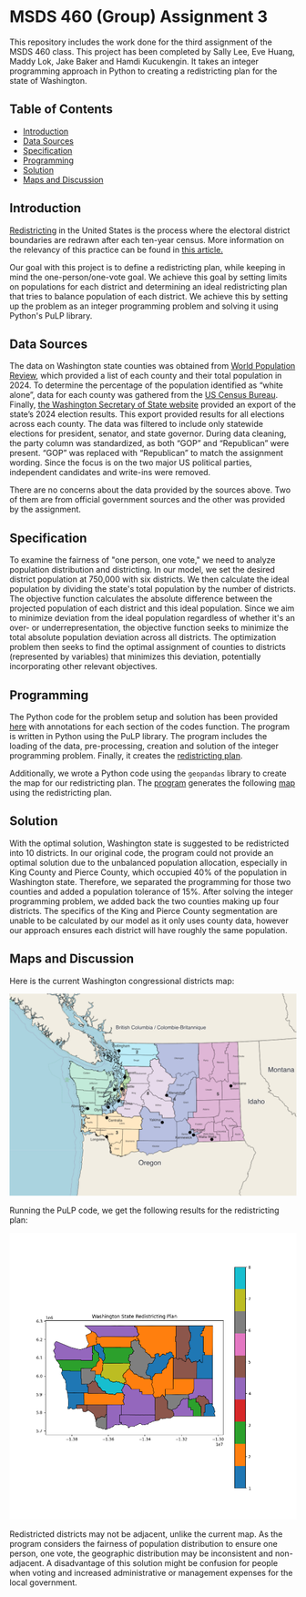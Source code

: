 # MSDS 460 (Group) Assignment 3

This repository includes the work done for the third assignment of the MSDS 460 class. This project has been completed by Sally Lee, Eve Huang, Maddy Lok, Jake Baker and Hamdi Kucukengin. It takes an integer programming approach in Python to creating a redistricting plan for the state of Washington.

## Table of Contents
- [Introduction](#introduction)
- [Data Sources](#data-sources)
- [Specification](#specification)
- [Programming](#programming)
- [Solution](#solution)
- [Maps and Discussion](#maps-and-discussion)

## Introduction

[Redistricting](https://en.wikipedia.org/wiki/Redistricting) in the United States is the process where the electoral district boundaries are redrawn after each ten-year census. More information on the relevancy of this practice can be found in [this article.](https://www.cnn.com/politics/redistricting-states-congressional-maps-house/index.html)

Our goal with this project is to define a redistricting plan, while keeping in mind the one-person/one-vote goal. We achieve this goal by setting limits on populations for each district and determining an ideal redistricting plan that tries to balance population of each district. We achieve this by setting up the problem as an integer programming problem and solving it using Python's PuLP library.

## Data Sources

The data on Washington state counties was obtained from [World Population Review](https://worldpopulationreview.com/us-counties/washington), which provided a list of each county and their total population in 2024. To determine the percentage of the population identified as “white alone”, data for each county was gathered from the [US Census Bureau](https://www.census.gov/quickfacts/fact/table/WA/RHI425223). Finally, [the Washington Secretary of State website](https://results.vote.wa.gov/results/20241105/export.html) provided an export of the state’s 2024 election results. This export provided results for all elections across each county. The data was filtered to include only statewide elections for president, senator, and state governor. During data cleaning, the party column was standardized, as both “GOP” and “Republican” were present. “GOP” was replaced with “Republican” to match the assignment wording. Since the focus is on the two major US political parties, independent candidates and write-ins were removed.

There are no concerns about the data provided by the sources above. Two of them are from official government sources and the other was provided by the assignment.

## Specification

To examine the fairness of "one person, one vote," we need to analyze population distribution and districting. In our model, we set the desired district population at 750,000 with six districts. We then calculate the ideal population by dividing the state's total population by the number of districts. The objective function calculates the absolute difference between the projected population of each district and this ideal population. Since we aim to minimize deviation from the ideal population regardless of whether it's an over- or underrepresentation, the objective function seeks to minimize the total absolute population deviation across all districts. The optimization problem then seeks to find the optimal assignment of counties to districts (represented by variables) that minimizes this deviation, potentially incorporating other relevant objectives.

## Programming

The Python code for the problem setup and solution has been provided [here](algorithmic_redistricting.py) with annotations for each section of the codes function. The program is written in Python using the PuLP library. The program includes the loading of the data, pre-processing, creation and solution of the integer programming problem. Finally, it creates the [redistricting plan](redistricted_counties.csv).

Additionally, we wrote a Python code using the `geopandas` library to create the map for our redistricting plan. The [program](redistricted_map.py) generates the following [map](redistricted_map.png) using the redistricting plan.

## Solution

With the optimal solution, Washington state is suggested to be redistricted into 10 districts. In our original code, the program could not provide an optimal solution due to the unbalanced population allocation, especially in King County and Pierce County, which occupied 40% of the population in Washington state. Therefore, we separated the programming for those two counties and added a population tolerance of 15%. After solving the integer programming problem, we added back the two counties making up four districts. The specifics of the King and Pierce County segmentation are unable to be calculated by our model as it only uses county data, however our approach ensures each district will have roughly the same population.

## Maps and Discussion

Here is the current Washington congressional districts map:

![Current_WA_District_Plan](WA_district_map.png)

Running the PuLP code, we get the following results for the redistricting plan:

![redistricted_map](redistricted_map.png)

Redistricted districts may not be adjacent, unlike the current map. As the program considers the fairness of population distribution to ensure one person, one vote, the geographic distribution may be inconsistent and non-adjacent. A disadvantage of this solution might be confusion for people when voting and increased administrative or management expenses for the local government.
